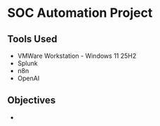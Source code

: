 # SOC Automation Project

## Tools Used

- VMWare Workstation - Windows 11 25H2
- Splunk
- n8n
- OpenAI

## Objectives

-
